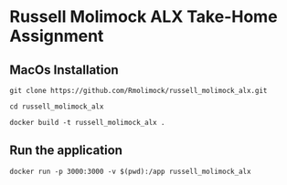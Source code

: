 # Russell Molimock ALX Take-Home Assignment

## MacOs Installation

```
git clone https://github.com/Rmolimock/russell_molimock_alx.git

cd russell_molimock_alx

docker build -t russell_molimock_alx .
```

## Run the application

```
docker run -p 3000:3000 -v $(pwd):/app russell_molimock_alx
```
